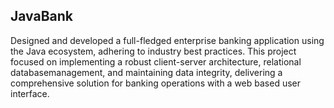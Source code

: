 ## JavaBank

Designed and developed a full-fledged enterprise banking application using the Java ecosystem, adhering to industry best practices. 
This project focused on implementing a robust client-server architecture, relational databasemanagement, and maintaining data integrity, delivering a comprehensive solution
for banking operations with a web based user interface.

